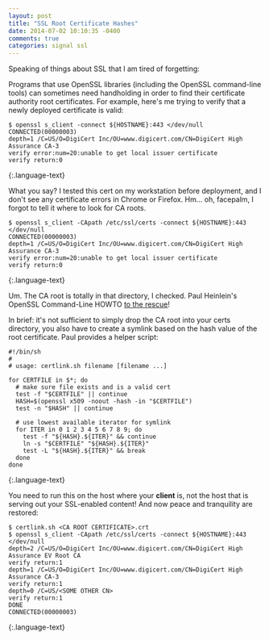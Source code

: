 ```yaml
---
layout: post
title: "SSL Root Certificate Hashes"
date: 2014-07-02 10:10:35 -0400
comments: true
categories: signal ssl
---
```

Speaking of things about SSL that I am tired of forgetting:

Programs that use OpenSSL libraries (including the OpenSSL command-line tools) can sometimes need handholding in order to find their certificate authority root certificates.  For example, here's me trying to verify that a newly deployed certificate is valid:

    $ openssl s_client -connect ${HOSTNAME}:443 </dev/null
    CONNECTED(00000003)
    depth=1 /C=US/O=DigiCert Inc/OU=www.digicert.com/CN=DigiCert High Assurance CA-3
    verify error:num=20:unable to get local issuer certificate
    verify return:0
{:.language-text}

What you say?  I tested this cert on my workstation before deployment, and I don't see any certificate errors in Chrome or Firefox.  Hm... oh, facepalm, I forgot to tell it where to look for CA roots.

    $ openssl s_client -CApath /etc/ssl/certs -connect ${HOSTNAME}:443 </dev/null
    CONNECTED(00000003)
    depth=1 /C=US/O=DigiCert Inc/OU=www.digicert.com/CN=DigiCert High Assurance CA-3
    verify error:num=20:unable to get local issuer certificate
    verify return:0
{:.language-text}

Um.  The CA root is totally in that directory, I checked.  Paul Heinlein's OpenSSL Command-Line HOWTO [to the rescue](http://www.madboa.com/geek/openssl/#verify-system)!

In brief: it's not sufficient to simply drop the CA root into your certs directory, you also have to create a symlink based on the hash value of the root certificate.  Paul provides a helper script:

    #!/bin/sh
    #
    # usage: certlink.sh filename [filename ...]

    for CERTFILE in $*; do
      # make sure file exists and is a valid cert
      test -f "$CERTFILE" || continue
      HASH=$(openssl x509 -noout -hash -in "$CERTFILE")
      test -n "$HASH" || continue

      # use lowest available iterator for symlink
      for ITER in 0 1 2 3 4 5 6 7 8 9; do
        test -f "${HASH}.${ITER}" && continue
        ln -s "$CERTFILE" "${HASH}.${ITER}"
        test -L "${HASH}.${ITER}" && break
      done
    done
{:.language-text}

You need to run this on the host where your **client** is, not the host that is serving out your SSL-enabled content!  And now peace and tranquility are restored:

    $ certlink.sh <CA ROOT CERTIFICATE>.crt
    $ openssl s_client -CApath /etc/ssl/certs -connect ${HOSTNAME}:443 </dev/null
    depth=2 /C=US/O=DigiCert Inc/OU=www.digicert.com/CN=DigiCert High Assurance EV Root CA
    verify return:1
    depth=1 /C=US/O=DigiCert Inc/OU=www.digicert.com/CN=DigiCert High Assurance CA-3
    verify return:1
    depth=0 /C=US/<SOME OTHER CN>
    verify return:1
    DONE
    CONNECTED(00000003)
{:.language-text}
